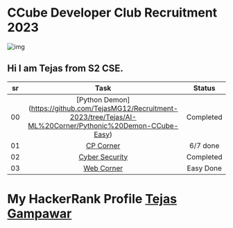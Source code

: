 # CCube Developer Club Recruitment 2023

![img](https://encyclopediaofjainism.com/wp-content/uploads/2020/06/ram-sita.webp)


## Hi I am Tejas from S2 CSE.

| sr | Task | Status |
| :-:   | :-: | :-:|
| 00 |[Python Demon] (https://github.com/TejasMG12/Recruitment-2023/tree/Tejas/AI-ML%20Corner/Pythonic%20Demon-CCube-Easy)|Completed  |
| 01 |[CP Corner](https://github.com/TejasMG12/Recruitment-2023/tree/Tejas/CP%20Corner)|6/7 done |
| 02 |[Cyber Security](https://github.com/TejasMG12/Recruitment-2023/tree/Tejas/Cyber%20Security%20Corner)|Completed|
| 03 |[Web Corner](https://github.com/TejasMG12/Recruitment-2023/tree/Tejas/Web%20Corner)|Easy Done|

# My HackerRank Profile [Tejas Gampawar](https://www.hackerrank.com/tejasgampawar12?hr_r=1)
